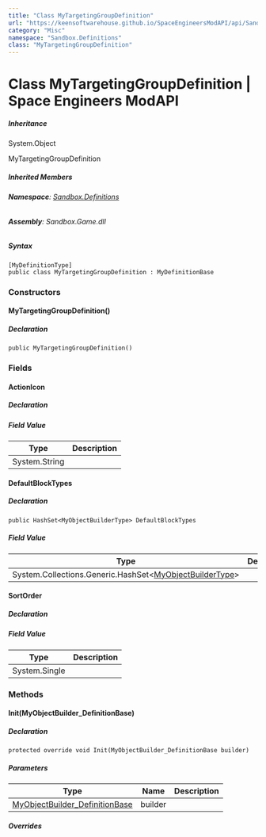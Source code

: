 ```yaml
---
title: "Class MyTargetingGroupDefinition"
url: "https://keensoftwarehouse.github.io/SpaceEngineersModAPI/api/Sandbox.Definitions.MyTargetingGroupDefinition.html"
category: "Misc"
namespace: "Sandbox.Definitions"
class: "MyTargetingGroupDefinition"
---
```


# Class MyTargetingGroupDefinition | Space Engineers ModAPI

##### Inheritance

System.Object

MyTargetingGroupDefinition

##### Inherited Members

###### **Namespace**: [Sandbox.Definitions](https://keensoftwarehouse.github.io/SpaceEngineersModAPI/api/Sandbox.Definitions.html)

###### **Assembly**: Sandbox.Game.dll

##### Syntax

```
[MyDefinitionType]
public class MyTargetingGroupDefinition : MyDefinitionBase
```

### Constructors

#### MyTargetingGroupDefinition()

##### Declaration

```
public MyTargetingGroupDefinition()
```

### Fields

#### ActionIcon

##### Declaration

##### Field Value

| Type | Description |
| --- | --- |
| System.String |     |

#### DefaultBlockTypes

##### Declaration

```
public HashSet<MyObjectBuilderType> DefaultBlockTypes
```

##### Field Value

| Type | Description |
| --- | --- |
| System.Collections.Generic.HashSet<[MyObjectBuilderType](https://keensoftwarehouse.github.io/SpaceEngineersModAPI/api/VRage.ObjectBuilders.MyObjectBuilderType.html)\> |     |

#### SortOrder

##### Declaration

##### Field Value

| Type | Description |
| --- | --- |
| System.Single |     |

### Methods

#### Init(MyObjectBuilder\_DefinitionBase)

##### Declaration

```
protected override void Init(MyObjectBuilder_DefinitionBase builder)
```

##### Parameters

| Type | Name | Description |
| --- | --- | --- |
| [MyObjectBuilder\_DefinitionBase](https://keensoftwarehouse.github.io/SpaceEngineersModAPI/api/VRage.Game.MyObjectBuilder_DefinitionBase.html) | builder |     |

##### Overrides